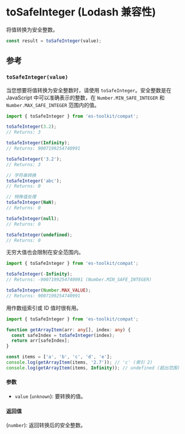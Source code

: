 # toSafeInteger (Lodash 兼容性)

将值转换为安全整数。

```typescript
const result = toSafeInteger(value);
```

## 参考

### `toSafeInteger(value)`

当您想要将值转换为安全整数时，请使用 `toSafeInteger`。安全整数是在 JavaScript 中可以准确表示的整数，在 `Number.MIN_SAFE_INTEGER` 和 `Number.MAX_SAFE_INTEGER` 范围内的值。

```typescript
import { toSafeInteger } from 'es-toolkit/compat';

toSafeInteger(3.2);
// Returns: 3

toSafeInteger(Infinity);
// Returns: 9007199254740991

toSafeInteger('3.2');
// Returns: 3

// 字符串转换
toSafeInteger('abc');
// Returns: 0

// 特殊值处理
toSafeInteger(NaN);
// Returns: 0

toSafeInteger(null);
// Returns: 0

toSafeInteger(undefined);
// Returns: 0
```

无穷大值也会限制在安全范围内。

```typescript
import { toSafeInteger } from 'es-toolkit/compat';

toSafeInteger(-Infinity);
// Returns: -9007199254740991 (Number.MIN_SAFE_INTEGER)

toSafeInteger(Number.MAX_VALUE);
// Returns: 9007199254740991
```

用作数组索引或 ID 值时很有用。

```typescript
import { toSafeInteger } from 'es-toolkit/compat';

function getArrayItem(arr: any[], index: any) {
  const safeIndex = toSafeInteger(index);
  return arr[safeIndex];
}

const items = ['a', 'b', 'c', 'd', 'e'];
console.log(getArrayItem(items, '2.7')); // 'c' (索引 2)
console.log(getArrayItem(items, Infinity)); // undefined (超出范围)
```

#### 参数

- `value` (`unknown`): 要转换的值。

#### 返回值

(`number`): 返回转换后的安全整数。
